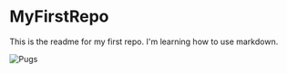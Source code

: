 # MyFirstRepo

This is the readme for my first repo. I'm learning how to use markdown.

![Pugs](http://3.bp.blogspot.com/-4cfI7C_SoHM/TgqBux0m4_I/AAAAAAAAEck/mPypCzFwBmY/s1600/tumblr_l77anb9n3M1qzvmtfo1_500.jpg)
